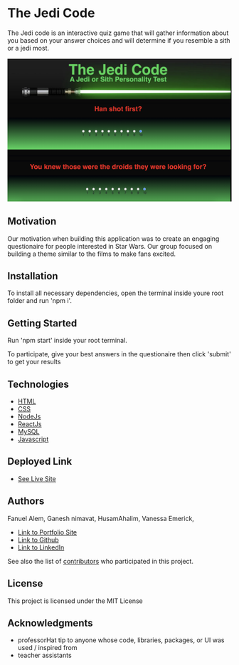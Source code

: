 # The Jedi Code

The Jedi code is an interactive quiz game that will gather information about you based on your answer choices and will determine if you resemble a sith or a jedi most.

![Project Image](jedipic.png)

## Motivation

Our motivation when building this application was to create an engaging questionaire for people interested in Star Wars. Our group focused on building a theme similar to the films to make fans excited. 

## Installation 

To install all necessary dependencies, open the terminal inside youre root folder and run 'npm i'. 

## Getting Started
Run 'npm start' inside your root terminal.

To participate, give your best answers in the questionaire then click 'submit' to get your results

## Technologies

* [HTML](https://developer.mozilla.org/en-US/docs/Web/HTML)
* [CSS](https://developer.mozilla.org/en-US/docs/Web/CSS)
* [NodeJs](https://developer.mozilla.org/en-US/docs/Glossary/Node.js)
* [ReactJs](https://developer.mozilla.org/en-US/docs/Learn/Tools_and_testing/Client-side_JavaScript_frameworks/React_getting_started)
* [MySQL](https://www.siteground.com/tutorials/php-mysql/mysql/)
* [Javascript](https://developer.mozilla.org/en-US/docs/Web/JavaScript)


## Deployed Link

* [See Live Site](https://fanuelproject2.herokuapp.com/)


## Authors

Fanuel Alem, Ganesh nimavat, HusamAhalim, Vanessa Emerick,

- [Link to Portfolio Site](https://fanuel-react-app.herokuapp.com/)
- [Link to Github](https://github.com/fanuelalem/basic-portfolio-new)
- [Link to LinkedIn](https://www.linkedin.com/in/fanuel-alem-12991b32/)

See also the list of [contributors](https://github.com/fanuelalem/Project-02/graphs/contributors) who participated in this project.

## License

This project is licensed under the MIT License 

## Acknowledgments

* professorHat tip to anyone whose code, libraries, packages, or UI was used  / inspired from
* teacher assistants



 

 
 